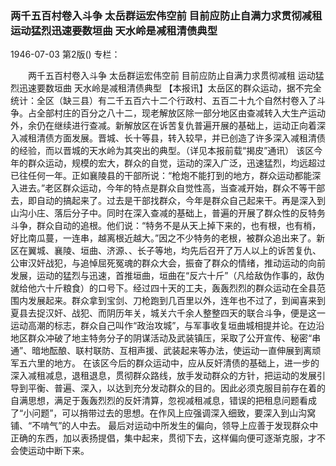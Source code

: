 ### 两千五百村卷入斗争  太岳群运宏伟空前  目前应防止自满力求贯彻减租  运动猛烈迅速要数垣曲  天水岭是减租清债典型

1946-07-03
第2版()
专栏：

　　两千五百村卷入斗争
    太岳群运宏伟空前
    目前应防止自满力求贯彻减租
    运动猛烈迅速要数垣曲
    天水岭是减租清债典型
    【本报讯】太岳区的群众运动，据不完全统计：全区（缺三县）有二千五百六十二个行政村、五百二十九个自然村卷入了斗争。占全部村庄的百分之八十二，现老解放区除一部分地区由查减转入大生产运动外，余仍在继续进行查减。新解放区在诉苦复仇普遍开展的基础上，运动正向着深入减租清债方面发展。晋城、长十等县，转入较早，并已创造了许多深入减租清债的经验，而以晋城的天水岭为其突出的典型。（详见本报前载“揭皮”通讯）
    该区今年的群众运动，规模的宏大，群众的自觉，运动的深入广泛，迅速猛烈，均远超过已往任何一年。正如襄陵县的干部所说：“枪炮不能打到的地方，群众运动都能深入进去。”老区群众运动，今年的特点是群众自觉性高，当查减开始，群众不等干部去，即自动的搞起来了。过去是干部找群众，今年是群众自己起来干。再是深入到山沟小庄、落后分子中。同时在深入查减的基础上，普遍的开展了群众性的反特务斗争，群众自动的追根。他们说：“特务不是从天上掉下来的，也有根，也有梢，好比南瓜蔓，一连串，越离根近越大。”因之不少特务的老根，被群众追出来了。新区在翼城、襄陵、垣曲、济源、、长子等地，均先后召开了万人以上的诉苦复仇、公审汉奸战犯，与追悼屈死冤魂的群众大会，振奋了群众的情绪，推动运动的向前发展，运动的猛烈与迅速，首推垣曲，垣曲在“反六十斤”（凡给敌伪作事的，敌伪就给他六十斤粮食）的口号下。经过四十天的工夫，轰轰烈烈的群众运动在全县范围内发展起来。群众拿到宝剑、刀枪跑到几百里以外，连年也不过了，到闻喜来到夏县去捉汉奸、战犯、而阴历年关，城关六千余人整整四天的联合斗争，便是这一运动高潮的标志，群众自己叫作“政治攻城”，与军事收复垣曲城相提并论。在边沿地区群众冲破了地主特务分子的阴谋活动及武装镇压，采取了公开宣传、秘密“串通”、暗地酝酿、联村联防、互相声援、武装起来等办法，使运动一直伸展到离顽军五六里的地方。
    在该区今后的群众运动中，应从反奸清债的基础上，进一步的深入减租减息，退租退息，贯彻群众路线，放手发动群众的方针，把运动的发展引导到平衡、普遍、深入，以达到充分发动群众的目的。因此必须克服目前存在着的自满思想，满足于轰轰烈烈的反奸清算，忽视减租减息，错误的把租息问题看成了“小问题”，可以捎带过去的思想。在作风上应强调深入细致，要深入到山沟窝铺、“不啃气”的人中去。
    最后对运动中所发生的偏向，领导上应善于发现群众中正确的东西，加以表扬提倡，集中起来，贯彻下去，这样偏向便可逐渐克服，才不会使运动中断下来。
